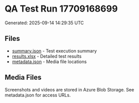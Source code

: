 # QA Test Run 17709168699

Generated: 2025-09-14 14:29:35 UTC

## Files
- [summary.json](./summary.json) - Test execution summary
- [results.xlsx](./results-17709168699.xlsx) - Detailed test results
- [metadata.json](./metadata.json) - Media file locations

## Media Files
Screenshots and videos are stored in Azure Blob Storage.
See metadata.json for access URLs.
